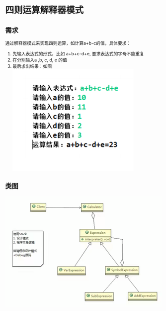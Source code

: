 # 四则运算解释器模式

## 需求

通过解释器模式来实现四则运算，如计算a+b-c的值，具体要求：

1) 先输入表达式的形式，比如 a+b+c-d+e, 要求表达式的字母不能重复
2) 在分别输入a ,b, c, d, e 的值
3) 最后求出结果：如图 \
   ![img.png](../../../../resources/picture/img73.png)

## 类图

![img.png](../../../../resources/picture/img74.png)